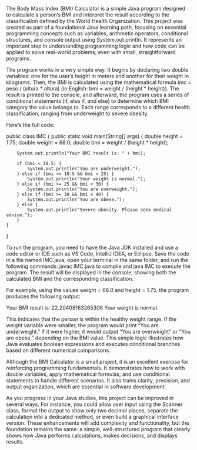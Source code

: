 The Body Mass Index (BMI) Calculator is a simple Java program designed to calculate a person’s BMI and interpret the result according to the classification defined by the World Health Organization. This project was created as part of a foundational Java learning path, focusing on essential programming concepts such as variables, arithmetic operators, conditional structures, and console output using System.out.println. It represents an important step in understanding programming logic and how code can be applied to solve real-world problems, even with small, straightforward programs.

The program works in a very simple way. It begins by declaring two double variables: one for the user’s height in meters and another for their weight in kilograms. Then, the BMI is calculated using the mathematical formula imc = peso / (altura * altura) (in English: bmi = weight / (height * height)). The result is printed to the console, and afterward, the program uses a series of conditional statements (if, else if, and else) to determine which BMI category the value belongs to. Each range corresponds to a different health classification, ranging from underweight to severe obesity.

Here’s the full code:

public class IMC {
    public static void main(String[] args) {
        double height = 1.75;
        double weight = 68.0;
        double bmi = weight / (height * height);

        System.out.println("Your BMI result is: " + bmi);

        if (bmi < 18.5) {
            System.out.println("You are underweight.");
        } else if (bmi >= 18.5 && bmi < 25) {
            System.out.println("Your weight is normal.");
        } else if (bmi >= 25 && bmi < 30) {
            System.out.println("You are overweight.");
        } else if (bmi >= 30 && bmi < 40) {
            System.out.println("You are obese.");
        } else {
            System.out.println("Severe obesity. Please seek medical advice.");
        }
    }
}


To run the program, you need to have the Java JDK installed and use a code editor or IDE such as VS Code, IntelliJ IDEA, or Eclipse. Save the code in a file named IMC.java, open your terminal in the same folder, and run the following commands:
javac IMC.java to compile and
java IMC to execute the program.
The result will be displayed in the console, showing both the calculated BMI and the corresponding classification.

For example, using the values weight = 68.0 and height = 1.75, the program produces the following output:

Your BMI result is: 22.20408163265306
Your weight is normal.


This indicates that the person is within the healthy weight range. If the weight variable were smaller, the program would print “You are underweight.” If it were higher, it would output “You are overweight” or “You are obese,” depending on the BMI value. This simple logic illustrates how Java evaluates boolean expressions and executes conditional branches based on different numerical comparisons.

Although the BMI Calculator is a small project, it is an excellent exercise for reinforcing programming fundamentals. It demonstrates how to work with double variables, apply mathematical formulas, and use conditional statements to handle different scenarios. It also trains clarity, precision, and output organization, which are essential in software development.

As you progress in your Java studies, this project can be improved in several ways. For instance, you could allow user input using the Scanner class, format the output to show only two decimal places, separate the calculation into a dedicated method, or even build a graphical interface version. These enhancements will add complexity and functionality, but the foundation remains the same: a simple, well-structured program that clearly shows how Java performs calculations, makes decisions, and displays results.

